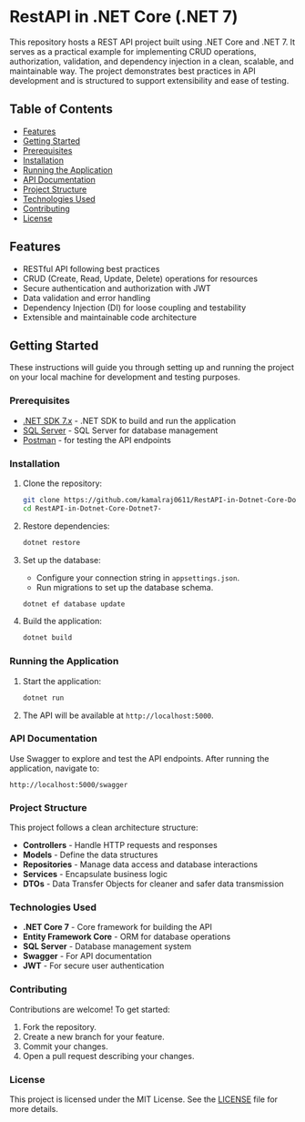 # RestAPI in .NET Core (.NET 7)

This repository hosts a REST API project built using .NET Core and .NET 7. It serves as a practical example for implementing CRUD operations, authorization, validation, and dependency injection in a clean, scalable, and maintainable way. The project demonstrates best practices in API development and is structured to support extensibility and ease of testing.

## Table of Contents

- [Features](#features)
- [Getting Started](#getting-started)
- [Prerequisites](#prerequisites)
- [Installation](#installation)
- [Running the Application](#running-the-application)
- [API Documentation](#api-documentation)
- [Project Structure](#project-structure)
- [Technologies Used](#technologies-used)
- [Contributing](#contributing)
- [License](#license)

## Features

- RESTful API following best practices
- CRUD (Create, Read, Update, Delete) operations for resources
- Secure authentication and authorization with JWT
- Data validation and error handling
- Dependency Injection (DI) for loose coupling and testability
- Extensible and maintainable code architecture

## Getting Started

These instructions will guide you through setting up and running the project on your local machine for development and testing purposes.

### Prerequisites

- [.NET SDK 7.x](https://dotnet.microsoft.com/download/dotnet/7.0) - .NET SDK to build and run the application
- [SQL Server](https://www.microsoft.com/en-us/sql-server/sql-server-downloads) - SQL Server for database management
- [Postman](https://www.postman.com/downloads/) - for testing the API endpoints

### Installation

1. Clone the repository:
    ```bash
    git clone https://github.com/kamalraj0611/RestAPI-in-Dotnet-Core-Dotnet7-.git
    cd RestAPI-in-Dotnet-Core-Dotnet7-
    ```

2. Restore dependencies:
    ```bash
    dotnet restore
    ```

3. Set up the database:
    - Configure your connection string in `appsettings.json`.
    - Run migrations to set up the database schema.

    ```bash
    dotnet ef database update
    ```

4. Build the application:
    ```bash
    dotnet build
    ```

### Running the Application

1. Start the application:
    ```bash
    dotnet run
    ```

2. The API will be available at `http://localhost:5000`.

### API Documentation

Use Swagger to explore and test the API endpoints. After running the application, navigate to:
```
http://localhost:5000/swagger
```

### Project Structure

This project follows a clean architecture structure:

- **Controllers** - Handle HTTP requests and responses
- **Models** - Define the data structures
- **Repositories** - Manage data access and database interactions
- **Services** - Encapsulate business logic
- **DTOs** - Data Transfer Objects for cleaner and safer data transmission

### Technologies Used

- **.NET Core 7** - Core framework for building the API
- **Entity Framework Core** - ORM for database operations
- **SQL Server** - Database management system
- **Swagger** - For API documentation
- **JWT** - For secure user authentication

### Contributing

Contributions are welcome! To get started:

1. Fork the repository.
2. Create a new branch for your feature.
3. Commit your changes.
4. Open a pull request describing your changes.

### License

This project is licensed under the MIT License. See the [LICENSE](LICENSE) file for more details.
